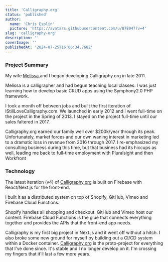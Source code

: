 ```yaml
---
title: 'Calligraphy.org'
status: 'published'
author:
  name: 'Chris Esplin'
  picture: 'https://avatars.githubusercontent.com/u/878947?v=4'
slug: 'calligraphy-org'
description: ''
coverImage: ''
publishedAt: '2024-07-25T16:06:34.768Z'
---
```


### Project Summary

My wife [Melissa ](https://www.instagram.com/melissapher)and I began developing Calligraphy.org in late 2011.

Melissa is a calligrapher and had begun teaching local classes. I was just learning how to develop basic CRUD apps using the Symphony2.0 PHP framework.

I took a month off between jobs and built the first iteration of IStillLoveCalligraphy.com. We launched in early 2012 and I went full-time on the project in the Spring of 2013. I stayed on the project full-time until our sales faltered in 2017.

Calligraphy.org earned our family well over $200k/year through its peak. Unfortunately, market forces and our own waning interest in marketing led to a dramatic loss in revenue from 2016 through 2017. I re-emphasized my consulting business during this time, but that business had its hiccups as well, leading me back to full-time employment with Pluralsight and then Workfront

### Technology

The latest iteration (v4) of [Calligraphy.org](http://Calligraphy.org) is built on Firebase with React/Next.js for the front-end.

I built it as a distributed system on top of Shopify, GitHub, Vimeo and Firebase Cloud Functions.

Shopify handles all shopping and checkout. GitHub and Vimeo host our content. Firebase Cloud Functions is the glue that connects everything together and provides the APIs that the front-end app needs.

Calligraphy is my first big project in Next.js and it went off without a hitch. I also broke some new ground for myself by building out a CI/CD system within a Docker container. [Calligraphy.org](http://Calligraphy.org) is the proto-project for everything that I've done since. It's stable and I no longer develop on it. I'm crossing my fingers that it'll last a few more years.